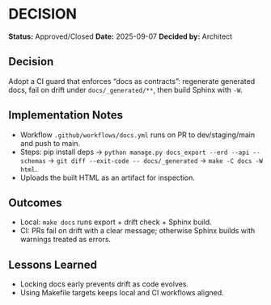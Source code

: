 # DECISION

**Status:** Approved/Closed
**Date:** 2025-09-07
**Decided by:** Architect

## Decision
Adopt a CI guard that enforces “docs as contracts”: regenerate generated docs, fail on drift under `docs/_generated/**`, then build Sphinx with `-W`.

## Implementation Notes
- Workflow `.github/workflows/docs.yml` runs on PR to dev/staging/main and push to main.
- Steps: pip install deps → `python manage.py docs_export --erd --api --schemas` → `git diff --exit-code -- docs/_generated` → `make -C docs -W html`.
- Uploads the built HTML as an artifact for inspection.

## Outcomes
- Local: `make docs` runs export + drift check + Sphinx build.
- CI: PRs fail on drift with a clear message; otherwise Sphinx builds with warnings treated as errors.

## Lessons Learned
- Locking docs early prevents drift as code evolves.
- Using Makefile targets keeps local and CI workflows aligned.

